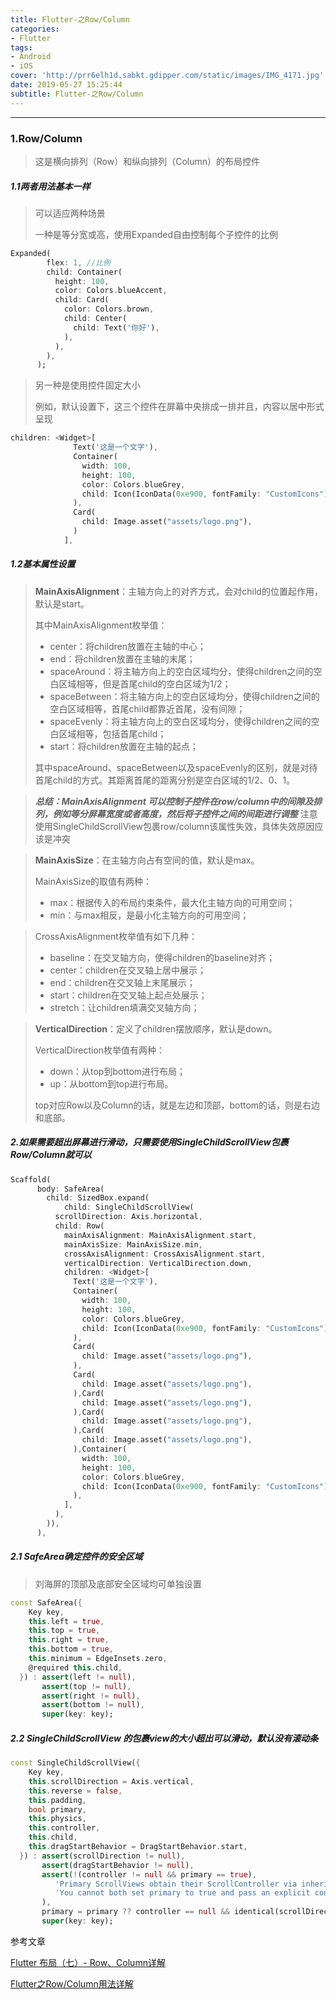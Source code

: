 ```yaml
---
title: Flutter-之Row/Column
categories: 
- Flutter
tags: 
- Android
- iOS
cover: 'http://prr6elh1d.sabkt.gdipper.com/static/images/IMG_4171.jpg'
date: 2019-05-27 15:25:44
subtitle: Flutter-之Row/Column
---
```



---

### 1.Row/Column

> 这是横向排列（Row）和纵向排列（Column）的布局控件



##### 1.1两者用法基本一样

> 可以适应两种场景
>
> 一种是等分宽或高，使用Expanded自由控制每个子控件的比例

```dart
Expanded(
        flex: 1, //比例
        child: Container(
          height: 100,
          color: Colors.blueAccent,
          child: Card(
            color: Colors.brown,
            child: Center(
              child: Text('你好'),
            ),
          ),
        ),
      );
```

> 另一种是使用控件固定大小
>
> 例如，默认设置下，这三个控件在屏幕中央排成一排并且，内容以居中形式呈现

```dart
children: <Widget>[
              Text('这是一个文字'),
              Container(
                width: 100,
                height: 100,
                color: Colors.blueGrey,
                child: Icon(IconData(0xe900, fontFamily: "CustomIcons")),
              ),
              Card(
                child: Image.asset("assets/logo.png"),
              )
            ],
```

##### 1.2基本属性设置

> **MainAxisAlignment**：主轴方向上的对齐方式，会对child的位置起作用，默认是start。
>
> 其中MainAxisAlignment枚举值：
>
> - center：将children放置在主轴的中心；
> - end：将children放置在主轴的末尾；
> - spaceAround：将主轴方向上的空白区域均分，使得children之间的空白区域相等，但是首尾child的空白区域为1/2；
> - spaceBetween：将主轴方向上的空白区域均分，使得children之间的空白区域相等，首尾child都靠近首尾，没有间隙；
> - spaceEvenly：将主轴方向上的空白区域均分，使得children之间的空白区域相等，包括首尾child；
> - start：将children放置在主轴的起点；
>
> 其中spaceAround、spaceBetween以及spaceEvenly的区别，就是对待首尾child的方式。其距离首尾的距离分别是空白区域的1/2、0、1。

> ***总结：MainAxisAlignment 可以控制子控件在row/column中的间隙及排列，例如等分屏幕宽度或者高度，然后将子控件之间的间距进行调整*** 注意使用SingleChildScrollView包裹row/column该属性失效，具体失效原因应该是冲突

> **MainAxisSize**：在主轴方向占有空间的值，默认是max。
>
> MainAxisSize的取值有两种：
>
> - max：根据传入的布局约束条件，最大化主轴方向的可用空间；
> - min：与max相反，是最小化主轴方向的可用空间；

> CrossAxisAlignment枚举值有如下几种：
>
> - baseline：在交叉轴方向，使得children的baseline对齐；
> - center：children在交叉轴上居中展示；
> - end：children在交叉轴上末尾展示；
> - start：children在交叉轴上起点处展示；
> - stretch：让children填满交叉轴方向；

>
>
>**VerticalDirection**：定义了children摆放顺序，默认是down。
>
>VerticalDirection枚举值有两种：
>
>- down：从top到bottom进行布局；
>- up：从bottom到top进行布局。
>
>top对应Row以及Column的话，就是左边和顶部，bottom的话，则是右边和底部。



##### 2.如果需要超出屏幕进行滑动，只需要使用SingleChildScrollView包裹Row/Column就可以

```dart
Scaffold(
      body: SafeArea(
        child: SizedBox.expand(
            child: SingleChildScrollView(
          scrollDirection: Axis.horizontal,
          child: Row(
            mainAxisAlignment: MainAxisAlignment.start,
            mainAxisSize: MainAxisSize.min,
            crossAxisAlignment: CrossAxisAlignment.start,
            verticalDirection: VerticalDirection.down,
            children: <Widget>[
              Text('这是一个文字'),
              Container(
                width: 100,
                height: 100,
                color: Colors.blueGrey,
                child: Icon(IconData(0xe900, fontFamily: "CustomIcons")),
              ),
              Card(
                child: Image.asset("assets/logo.png"),
              ),
              Card(
                child: Image.asset("assets/logo.png"),
              ),Card(
                child: Image.asset("assets/logo.png"),
              ),Card(
                child: Image.asset("assets/logo.png"),
              ),Card(
                child: Image.asset("assets/logo.png"),
              ),Container(
                width: 100,
                height: 100,
                color: Colors.blueGrey,
                child: Icon(IconData(0xe900, fontFamily: "CustomIcons")),
              ),
            ],
          ),
        )),
      ),
```



##### 2.1 SafeArea确定控件的安全区域

> 刘海屏的顶部及底部安全区域均可单独设置

```dart
const SafeArea({
    Key key,
    this.left = true,
    this.top = true,
    this.right = true,
    this.bottom = true,
    this.minimum = EdgeInsets.zero,
    @required this.child,
  }) : assert(left != null),
       assert(top != null),
       assert(right != null),
       assert(bottom != null),
       super(key: key);

```

##### 2.2 SingleChildScrollView 的包裹view的大小超出可以滑动，默认没有滚动条

```dart
const SingleChildScrollView({
    Key key,
    this.scrollDirection = Axis.vertical,
    this.reverse = false,
    this.padding,
    bool primary,
    this.physics,
    this.controller,
    this.child,
    this.dragStartBehavior = DragStartBehavior.start,
  }) : assert(scrollDirection != null),
       assert(dragStartBehavior != null),
       assert(!(controller != null && primary == true),
          'Primary ScrollViews obtain their ScrollController via inheritance from a PrimaryScrollController widget. '
          'You cannot both set primary to true and pass an explicit controller.'
       ),
       primary = primary ?? controller == null && identical(scrollDirection, Axis.vertical),
       super(key: key);

```



参考文章

[Flutter 布局（七）- Row、Column详解](https://juejin.im/post/5b623d8c5188257f0b583c77)

[Flutter之Row/Column用法详解](https://juejin.im/post/5c6a5892e51d4542331c5528)

